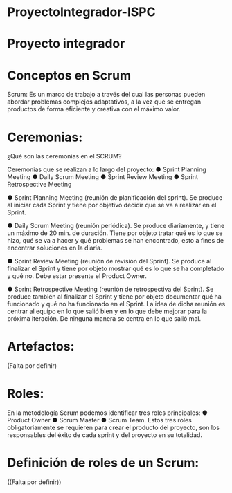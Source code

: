 # ProyectoIntegrador-ISPC 
# Proyecto integrador
# Conceptos en Scrum
Scrum: Es un marco de trabajo a través del cual las personas pueden abordar problemas complejos adaptativos, a la vez que se entregan productos de forma eficiente y creativa con el máximo valor.

# Ceremonias:
¿Qué son las ceremonias en el SCRUM?


Ceremonias que se realizan a lo largo del proyecto: ● Sprint Planning Meeting ● Daily Scrum Meeting ● Sprint Review Meeting ● Sprint Retrospective Meeting

● Sprint Planning Meeting (reunión de planificación del sprint). Se produce al iniciar cada Sprint y tiene por objetivo decidir que se va a realizar en el Sprint.

● Daily Scrum Meeting (reunión periódica). Se produce diariamente, y tiene un máximo de 20 min. de duración. Tiene por objeto tratar qué es lo que se hizo, qué se va a hacer y qué problemas se han encontrado, esto a fines de encontrar soluciones en la diaria.

● Sprint Review Meeting (reunión de revisión del Sprint). Se produce al finalizar el Sprint y tiene por objeto mostrar qué es lo que se ha completado y qué no. Debe estar presente el Product Owner.

● Sprint Retrospective Meeting (reunión de retrospectiva del Sprint). Se produce también al finalizar el Sprint y tiene por objeto documentar qué ha funcionado y qué no ha funcionado en el Sprint. La idea de dicha reunión es centrar al equipo en lo que salió bien y en lo que debe mejorar para la próxima iteración. De ninguna manera se centra en lo que salió mal.

# Artefactos:
(Falta por definir)

# Roles:
En la metodología Scrum podemos identificar tres roles principales:
● Product Owner 
● Scrum Master 
● Scrum Team.
  Estos tres roles obligatoriamente se requieren para crear el producto del proyecto, son los responsables del éxito de cada sprint y del proyecto en su totalidad.

# Definición de roles de un Scrum:
((Falta por definir))



